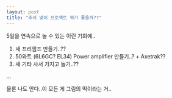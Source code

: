 ```yaml
---
layout: post
title: "추석 맞이 프로젝트 뭐가 좋을까??"
---
```


5일을 연속으로 놀 수 있는 이런 기회에..

1) 새 프리앰프 만들기..??
2) 50와트 (6L6GC? EL34) Power amplifier 만들기..? + Axetrak??
3) 새 기타 사서 가지고 놀기..??

...

물론 나도 안다..이 모든 게 그림의 떡이라는 거..



